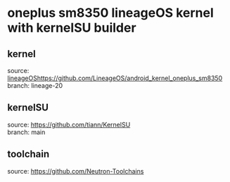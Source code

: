 # oneplus sm8350 lineageOS kernel with kernelSU builder

## kernel
 source: [lineageOS](https://github.com/LineageOS/android_kernel_oneplus_sm8350)https://github.com/LineageOS/android_kernel_oneplus_sm8350   
 branch: lineage-20

## kernelSU
source: https://github.com/tiann/KernelSU   
branch: main

## toolchain
source: https://github.com/Neutron-Toolchains
